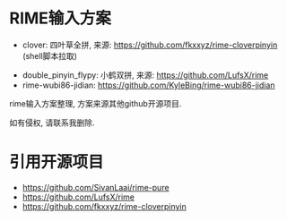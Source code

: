 # RIME输入方案

* clover: 四叶草全拼, 来源: https://github.com/fkxxyz/rime-cloverpinyin (shell脚本拉取)
<!-- * wubi86_jidian: 极点五笔, 来源: https://github.com/SivanLaai/rime-pure -->
<!-- * wubi86_qq: QQ五笔, 来源: https://github.com/SivanLaai/rime-pure) -->

* double_pinyin_flypy: 小鹤双拼, 来源: https://github.com/LufsX/rime
* rime-wubi86-jidian: https://github.com/KyleBing/rime-wubi86-jidian

rime输入方案整理, 方案来源其他github开源项目.

如有侵权, 请联系我删除. 

# 引用开源项目

* https://github.com/SivanLaai/rime-pure
* https://github.com/LufsX/rime
* https://github.com/fkxxyz/rime-cloverpinyin